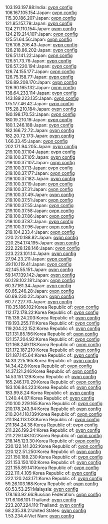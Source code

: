 103.193.197.88:India: [ovpn config](vpn/103_193_197_88.ovpn)  
106.167.105.154:Japan: [ovpn config](vpn/106_167_105_154.ovpn)  
115.30.186.207:Japan: [ovpn config](vpn/115_30_186_207.ovpn)  
121.85.157.79:Japan: [ovpn config](vpn/121_85_157_79.ovpn)  
124.211.110.154:Japan: [ovpn config](vpn/124_211_110_154.ovpn)  
124.219.214.107:Japan: [ovpn config](vpn/124_219_214_107.ovpn)  
125.51.64.56:Japan: [ovpn config](vpn/125_51_64_56.ovpn)  
126.108.206.43:Japan: [ovpn config](vpn/126_108_206_43.ovpn)  
126.218.86.202:Japan: [ovpn config](vpn/126_218_86_202.ovpn)  
126.51.141.22:Japan: [ovpn config](vpn/126_51_141_22.ovpn)  
126.51.73.76:Japan: [ovpn config](vpn/126_51_73_76.ovpn)  
126.57.220.194:Japan: [ovpn config](vpn/126_57_220_194.ovpn)  
126.74.155.177:Japan: [ovpn config](vpn/126_74_155_177.ovpn)  
126.75.158.77:Japan: [ovpn config](vpn/126_75_158_77.ovpn)  
126.89.208.170:Japan: [ovpn config](vpn/126_89_208_170.ovpn)  
126.90.165.132:Japan: [ovpn config](vpn/126_90_165_132.ovpn)  
138.64.233.114:Japan: [ovpn config](vpn/138_64_233_114.ovpn)  
143.189.223.135:Japan: [ovpn config](vpn/143_189_223_135.ovpn)  
175.177.46.42:Japan: [ovpn config](vpn/175_177_46_42.ovpn)  
175.28.210.184:Japan: [ovpn config](vpn/175_28_210_184.ovpn)  
180.198.170.53:Japan: [ovpn config](vpn/180_198_170_53.ovpn)  
180.19.210.19:Japan: [ovpn config](vpn/180_19_210_19.ovpn)  
180.1.246.188:Japan: [ovpn config](vpn/180_1_246_188.ovpn)  
182.166.72.72:Japan: [ovpn config](vpn/182_166_72_72.ovpn)  
182.20.72.173:Japan: [ovpn config](vpn/182_20_72_173.ovpn)  
1.66.33.45:Japan: [ovpn config](vpn/1_66_33_45.ovpn)  
202.171.94.205:Japan: [ovpn config](vpn/202_171_94_205.ovpn)  
219.100.37.104:Japan: [ovpn config](vpn/219_100_37_104.ovpn)  
219.100.37.105:Japan: [ovpn config](vpn/219_100_37_105.ovpn)  
219.100.37.107:Japan: [ovpn config](vpn/219_100_37_107.ovpn)  
219.100.37.13:Japan: [ovpn config](vpn/219_100_37_13.ovpn)  
219.100.37.177:Japan: [ovpn config](vpn/219_100_37_177.ovpn)  
219.100.37.182:Japan: [ovpn config](vpn/219_100_37_182.ovpn)  
219.100.37.19:Japan: [ovpn config](vpn/219_100_37_19.ovpn)  
219.100.37.31:Japan: [ovpn config](vpn/219_100_37_31.ovpn)  
219.100.37.49:Japan: [ovpn config](vpn/219_100_37_49.ovpn)  
219.100.37.51:Japan: [ovpn config](vpn/219_100_37_51.ovpn)  
219.100.37.55:Japan: [ovpn config](vpn/219_100_37_55.ovpn)  
219.100.37.58:Japan: [ovpn config](vpn/219_100_37_58.ovpn)  
219.100.37.86:Japan: [ovpn config](vpn/219_100_37_86.ovpn)  
219.100.37.87:Japan: [ovpn config](vpn/219_100_37_87.ovpn)  
219.100.37.96:Japan: [ovpn config](vpn/219_100_37_96.ovpn)  
219.104.233.4:Japan: [ovpn config](vpn/219_104_233_4.ovpn)  
220.220.188.82:Japan: [ovpn config](vpn/220_220_188_82.ovpn)  
220.254.174.195:Japan: [ovpn config](vpn/220_254_174_195.ovpn)  
222.228.128.146:Japan: [ovpn config](vpn/222_228_128_146.ovpn)  
223.223.101.14:Japan: [ovpn config](vpn/223_223_101_14.ovpn)  
27.94.23.211:Japan: [ovpn config](vpn/27_94_23_211.ovpn)  
39.110.119.41:Japan: [ovpn config](vpn/39_110_119_41.ovpn)  
42.145.55.151:Japan: [ovpn config](vpn/42_145_55_151.ovpn)  
59.147.139.142:Japan: [ovpn config](vpn/59_147_139_142.ovpn)  
60.128.102.181:Japan: [ovpn config](vpn/60_128_102_181.ovpn)  
60.37.161.34:Japan: [ovpn config](vpn/60_37_161_34.ovpn)  
60.65.246.28:Japan: [ovpn config](vpn/60_65_246_28.ovpn)  
60.69.230.22:Japan: [ovpn config](vpn/60_69_230_22.ovpn)  
60.77.227.70:Japan: [ovpn config](vpn/60_77_227_70.ovpn)  
110.35.186.102:Korea Republic of: [ovpn config](vpn/110_35_186_102.ovpn)  
112.172.178.22:Korea Republic of: [ovpn config](vpn/112_172_178_22.ovpn)  
115.139.24.203:Korea Republic of: [ovpn config](vpn/115_139_24_203.ovpn)  
119.193.255.111:Korea Republic of: [ovpn config](vpn/119_193_255_111.ovpn)  
119.204.22.152:Korea Republic of: [ovpn config](vpn/119_204_22_152.ovpn)  
121.131.85.156:Korea Republic of: [ovpn config](vpn/121_131_85_156.ovpn)  
121.157.204.92:Korea Republic of: [ovpn config](vpn/121_157_204_92.ovpn)  
121.168.249.118:Korea Republic of: [ovpn config](vpn/121_168_249_118.ovpn)  
121.172.187.210:Korea Republic of: [ovpn config](vpn/121_172_187_210.ovpn)  
121.187.145.64:Korea Republic of: [ovpn config](vpn/121_187_145_64.ovpn)  
14.33.225.165:Korea Republic of: [ovpn config](vpn/14_33_225_165.ovpn)  
14.34.42.8:Korea Republic of: [ovpn config](vpn/14_34_42_8.ovpn)  
14.37.121.246:Korea Republic of: [ovpn config](vpn/14_37_121_246.ovpn)  
14.53.151.129:Korea Republic of: [ovpn config](vpn/14_53_151_129.ovpn)  
165.246.170.29:Korea Republic of: [ovpn config](vpn/165_246_170_29.ovpn)  
183.106.84.223:Korea Republic of: [ovpn config](vpn/183_106_84_223.ovpn)  
183.99.8.24:Korea Republic of: [ovpn config](vpn/183_99_8_24.ovpn)  
1.240.44.87:Korea Republic of: [ovpn config](vpn/1_240_44_87.ovpn)  
210.100.229.165:Korea Republic of: [ovpn config](vpn/210_100_229_165.ovpn)  
210.178.243.94:Korea Republic of: [ovpn config](vpn/210_178_243_94.ovpn)  
210.204.118.139:Korea Republic of: [ovpn config](vpn/210_204_118_139.ovpn)  
211.184.113.133:Korea Republic of: [ovpn config](vpn/211_184_113_133.ovpn)  
211.184.24.38:Korea Republic of: [ovpn config](vpn/211_184_24_38.ovpn)  
211.226.199.24:Korea Republic of: [ovpn config](vpn/211_226_199_24.ovpn)  
211.229.148.102:Korea Republic of: [ovpn config](vpn/211_229_148_102.ovpn)  
218.145.123.30:Korea Republic of: [ovpn config](vpn/218_145_123_30.ovpn)  
220.122.141.202:Korea Republic of: [ovpn config](vpn/220_122_141_202.ovpn)  
220.122.51.250:Korea Republic of: [ovpn config](vpn/220_122_51_250.ovpn)  
221.150.189.230:Korea Republic of: [ovpn config](vpn/221_150_189_230.ovpn)  
221.153.150.103:Korea Republic of: [ovpn config](vpn/221_153_150_103.ovpn)  
221.155.89.141:Korea Republic of: [ovpn config](vpn/221_155_89_141.ovpn)  
222.111.4.105:Korea Republic of: [ovpn config](vpn/222_111_4_105.ovpn)  
222.120.243.171:Korea Republic of: [ovpn config](vpn/222_120_243_171.ovpn)  
59.26.103.168:Korea Republic of: [ovpn config](vpn/59_26_103_168.ovpn)  
60.53.53.251:Malaysia: [ovpn config](vpn/60_53_53_251.ovpn)  
178.163.92.66:Russian Federation: [ovpn config](vpn/178_163_92_66.ovpn)  
171.6.106.101:Thailand: [ovpn config](vpn/171_6_106_101.ovpn)  
223.207.224.110:Thailand: [ovpn config](vpn/223_207_224_110.ovpn)  
68.235.38.2:United States: [ovpn config](vpn/68_235_38_2.ovpn)  
1.53.234.4:Viet Nam: [ovpn config](vpn/1_53_234_4.ovpn)  
